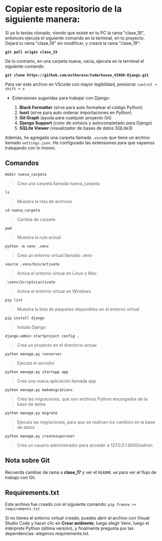 # Copiar este repositorio de la siguiente manera:

Si ya lo tenías clonado, viendo que existe en tu PC la rama "clase_18", entonces ejecuta el siguiente comando en la terminal, en tu proyecto. Dejará tu rama "clase_18" sin modificar, y creará la rama "clase_19":

**`git pull origin clase_19`**

De lo contrario, en una carpeta nueva, vacía, ejecuta en la terminal el siguiente comando:

**`git clone https://github.com/esthorace/Coderhouse_43860-Django.git`**

Para ver este archivo en VScode con mayor legibilidad, presionar `control + shift + v`

- Extensiones sugeridas para trabajar con Django:

    1. **Black Formatter** (sirve para auto formatear el código Python)
    2. **Isort** (sirve para auto ordenar importaciones en Python)
    3. **Git Graph** (ayuda para cualquier proyecto Git)
    4. **Django Support** (color de sintaxis y autocompletado para Django)
    5. **SQLite Viewer** (visualizador de bases de datos SQLite3)

Además, he agregado una carpeta llamada `.vscode` que tiene un archivo llamado `settings.json`. He configurado las extensiones para que vayamos trabajando con lo mismo.

## Comandos

`mkdir nueva_carpeta`
> Crea una carpeta llamada nueva_carpeta

`ls`
> Muestra la lista de archivos

`cd nueva_carpeta`
> Cambia de carpeta

`pwd`
> Muestra la ruta actual

`python -m venv .venv`
> Crea un entorno virtual llamado .venv

`source .venv/bin/activate`
> Activa el entorno virtual en Linux o Mac

`.\venv\Scripts\activate`
> Activa el entorno virtual en Windows

`pip list`
> Muestra la lista de paquetes disponibles en el entorno virtual

`pip install django`
> Instala Django

`django-admin startproject config .`
> Crea un proyecto en el directorio actual

`python manage.py runserver`
> Ejecuta el servidor

`python manage.py startapp app`
> Crea una nueva aplicación llamada app

`python manage.py makemigrations`
> Crea las migraciones, que son archivos Python encargados de la base de datos

`python manage.py migrate`
> Ejecuta las migraciones, para que se realicen los cambios en la base de datos

`python manage.py createsuperuser`
> Crea un usuario administrador para acceder a 127.0.0.1:8000/admin

## Nota sobre Git

Recuerda cambiar de rama a **clase_17** y ver el `README.md` para ver el flujo de trabajo con Git.

## Requirements.txt

Este archivo fue creado con el siguiente comando:
`pip freeze >> requirements.txt`

Si no tienes el entorno virtual creado, puedes abrir el archivo con Visual Studio Code y hacer clic en **Crear ambiente**, luego elegir Venv, luego el intérprete Python (última versión), y finalmente pregunta por las dependencias: elegimos requirements.txt.
